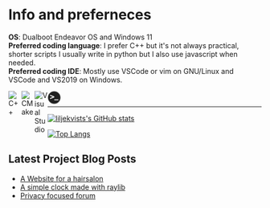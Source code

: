 # Info and preferneces
**OS**: Dualboot Endeavor OS and Windows 11 <br>
**Preferred coding language**: I prefer C++ but it's not always practical, shorter scripts I usually write in python but I also use javascript when needed. <br>
**Preferred coding IDE**: Mostly use VSCode or vim on GNU/Linux and VSCode and VS2019 on Windows. <br>

<img align="left" alt="C++" width="26px" src="https://raw.githubusercontent.com/abranhe/programming-languages-logos/master/src/cpp/cpp_24x24.png" />
<img align="left" alt="CMake" width="26px" src="https://cdn.icon-icons.com/icons2/2699/PNG/512/cmake_logo_icon_169379.png" />
<img align="left" alt="Visual Studio " width="26px" src="https://cdn-icons-png.flaticon.com/512/906/906324.png" />
<img align="left" alt="Terminal" width="26px" src="https://raw.githubusercontent.com/github/explore/80688e429a7d4ef2fca1e82350fe8e3517d3494d/topics/terminal/terminal.png" />
<br>


---
[![liljekvists's GitHub stats](https://github-readme-stats.vercel.app/api?username=liljekvist&show_icons=true&theme=dark&bg_color=90,610f8b,9c2785,ab543d)](https://github.com/liljekvist?tab=repositories)

[![Top Langs](https://github-readme-stats.vercel.app/api/top-langs/?username=liljekvist&langs_count=5&show_icons=true&theme=dark&card_width=495&bg_color=90,ab543d,9c2785,610f8b&hide=javascript)](https://github.com/liljekvist?tab=repositories)

## Latest Project Blog Posts
<!-- BLOGPOSTS:START -->
- [A Website for a hairsalon](https://liljekvist.github.io/posts/fris%C3%B6r-cleopatra/)
- [A simple clock made with raylib](https://liljekvist.github.io/posts/raspberrypi-clock/)
- [Privacy focused forum](https://liljekvist.github.io/posts/drogon-website/)
<!-- BLOGPOSTS:END -->
